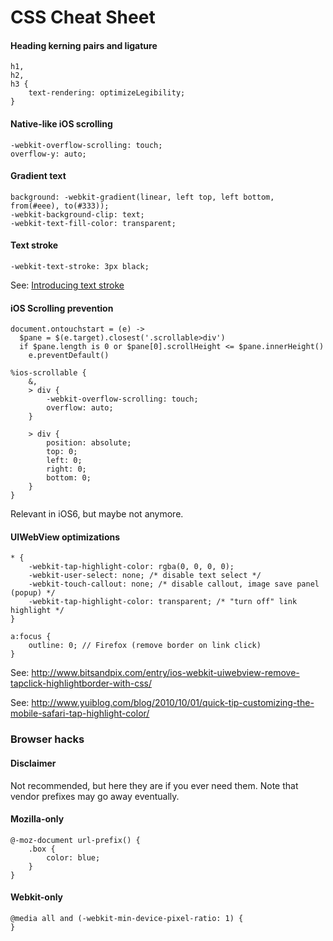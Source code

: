 CSS Cheat Sheet
===============

#### Heading kerning pairs and ligature

    h1,
    h2,
    h3 {
        text-rendering: optimizeLegibility;
    }

#### Native-like iOS scrolling

    -webkit-overflow-scrolling: touch;
    overflow-y: auto;

#### Gradient text

    background: -webkit-gradient(linear, left top, left bottom, from(#eee), to(#333));
    -webkit-background-clip: text;
    -webkit-text-fill-color: transparent;

#### Text stroke

    -webkit-text-stroke: 3px black;

See: [Introducing text stroke](http://www.webkit.org/blog/85/introducing-text-stroke/)

#### iOS Scrolling prevention

    document.ontouchstart = (e) ->
      $pane = $(e.target).closest('.scrollable>div')
      if $pane.length is 0 or $pane[0].scrollHeight <= $pane.innerHeight()
        e.preventDefault()

    %ios-scrollable {
        &,
        > div {
            -webkit-overflow-scrolling: touch;
            overflow: auto;
        }

        > div {
            position: absolute;
            top: 0;
            left: 0;
            right: 0;
            bottom: 0;
        }
    }

Relevant in iOS6, but maybe not anymore.

#### UIWebView optimizations

    * {
        -webkit-tap-highlight-color: rgba(0, 0, 0, 0);
        -webkit-user-select: none; /* disable text select */
        -webkit-touch-callout: none; /* disable callout, image save panel (popup) */
        -webkit-tap-highlight-color: transparent; /* "turn off" link highlight */
    }

    a:focus {
        outline: 0; // Firefox (remove border on link click)
    }

See: <http://www.bitsandpix.com/entry/ios-webkit-uiwebview-remove-tapclick-highlightborder-with-css/>

See: <http://www.yuiblog.com/blog/2010/10/01/quick-tip-customizing-the-mobile-safari-tap-highlight-color/>

### Browser hacks

#### Disclaimer

Not recommended, but here they are if you ever need them. Note that vendor prefixes may go away eventually.

#### Mozilla-only

    @-moz-document url-prefix() {
        .box {
            color: blue;
        }
    }

#### Webkit-only

    @media all and (-webkit-min-device-pixel-ratio: 1) {
    }
